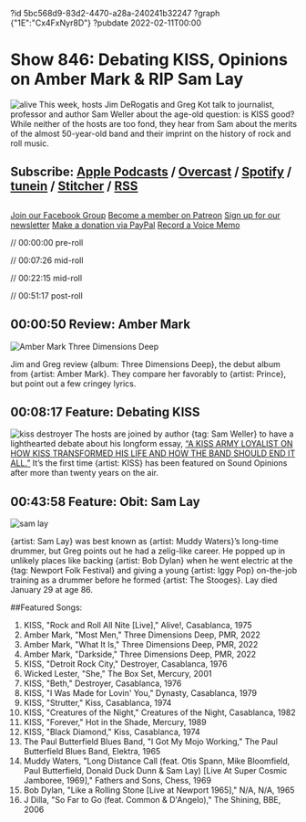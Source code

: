 ?id 5bc568d9-83d2-4470-a28a-240241b32247
?graph {"1E":"Cx4FxNyr8D"}
?pubdate 2022-02-11T00:00
# Show 846: Debating KISS, Opinions on Amber Mark & RIP Sam Lay
![alive](https://static.soundopinions.org/images/2022/kiss-alive.jpeg)
This week, hosts Jim DeRogatis and Greg Kot talk to journalist, professor and author Sam Weller about the age-old question: is KISS good? While neither of the hosts are too fond, they hear from Sam about the merits of the almost 50-year-old band and their imprint on the history of rock and roll music. 


## Subscribe: [Apple Podcasts](https://itunes.apple.com/us/podcast/sound-opinions/id94793843) / [Overcast](https://overcast.fm/itunes94793843/sound-opinions) / [Spotify](https://open.spotify.com/show/1kNR8YL7TBrQuRxDdS4wtU) / [tunein](https://tunein.com/podcasts/Music-Podcasts/Sound-Opinions-p60273/) / [Stitcher](http://www.stitcher.com/podcast/sound-opinions) / [RSS](https://feeds.simplecast.com/Nn6fjnB0)


##
[Join our Facebook Group](https://bit.ly/3sivr9T)
[Become a member on Patreon](https://bit.ly/3slWZvc)
[Sign up for our newsletter](https://bit.ly/3eEvRnG)
[Make a donation via PayPal](https://bit.ly/3dmt9lU)
[Record a Voice Memo](https://bit.ly/2RyD5Ah)


// 00:00:00 pre-roll

// 00:07:26 mid-roll

// 00:22:15 mid-roll

// 00:51:17 post-roll


## 00:00:50 Review: Amber Mark

![Amber Mark Three Dimensions Deep](https://static.soundopinions.org/assets/846/1E3.jpg)

Jim and Greg review {album: Three Dimensions Deep}, the debut album from {artist: Amber Mark}. They compare her favorably to {artist: Prince}, but point out a few cringey lyrics.


## 00:08:17 Feature: Debating KISS
![kiss destroyer](https://static.soundopinions.org/images/2022/kiss-cartoon.jpeg)
The hosts are joined by author {tag: Sam Weller} to have a lighthearted debate about his longform essay, [“A KISS ARMY LOYALIST ON HOW KISS TRANSFORMED HIS LIFE AND HOW THE BAND SHOULD END IT ALL.”](https://www.popmatters.com/kiss-should-end-it-all#content) It’s the first time {artist: KISS} has been featured on Sound Opinions after more than twenty years on the air. 


## 00:43:58 Feature: Obit: Sam Lay
![sam lay](https://static.soundopinions.org/images/2022/sam.jpeg)

{artist: Sam Lay} was best known as {artist: Muddy Waters}’s long-time drummer, but Greg points out he had a zelig-like career. He popped up in unlikely places like backing {artist: Bob Dylan} when he went electric at the {tag: Newport Folk Festival} and giving a young {artist: Iggy Pop} on-the-job training as a drummer before he formed {artist: The Stooges}. Lay died January 29 at age 86.



##Featured Songs:

1. KISS, "Rock and Roll All Nite [Live]," Alive!, Casablanca, 1975
1. Amber Mark, "Most Men," Three Dimensions Deep, PMR, 2022
1. Amber Mark, "What It Is," Three Dimensions Deep, PMR, 2022
1. Amber Mark, "Darkside," Three Dimensions Deep, PMR, 2022
1. KISS, "Detroit Rock City," Destroyer, Casablanca, 1976
1. Wicked Lester, "She," The Box Set, Mercury, 2001
1. KISS, "Beth," Destroyer, Casablanca, 1976
1. KISS, "I Was Made for Lovin' You," Dynasty, Casablanca, 1979
1. KISS, "Strutter," Kiss, Casablanca, 1974
1. KISS, "Creatures of the Night," Creatures of the Night, Casablanca, 1982
1. KISS, "Forever," Hot in the Shade, Mercury, 1989
1. KISS, "Black Diamond," Kiss, Casablanca, 1974
1. The Paul Butterfield Blues Band, "I Got My Mojo Working," The Paul Butterfield Blues Band, Elektra, 1965
1. Muddy Waters, "Long Distance Call (feat. Otis Spann, Mike Bloomfield, Paul Butterfield, Donald Duck Dunn & Sam Lay) [Live At Super Cosmic Jamboree, 1969]," Fathers and Sons, Chess, 1969
1. Bob Dylan, "Like a Rolling Stone [Live at Newport 1965]," N/A, N/A, 1965
1. J Dilla, "So Far to Go (feat. Common & D'Angelo)," The Shining, BBE, 2006
